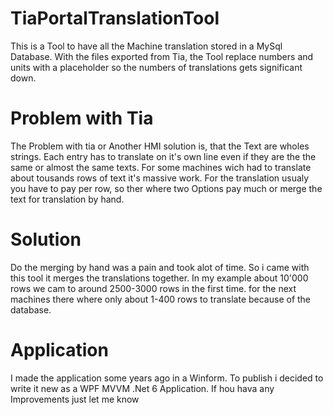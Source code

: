 # TiaPortalTranslationTool
This is a Tool to have all the Machine translation stored in a MySql Database. With the files exported from Tia, the Tool replace numbers and units with a placeholder so the numbers of translations gets significant down.

# Problem with Tia
The Problem with tia or Another HMI solution is, that the Text are wholes strings. Each entry has to translate on it's own line even if they are the the same or almost the same texts. For some machines wich had to translate about tousands rows of text it's massive work. 
For the translation usualy you have to pay per row, so ther where two Options pay much or merge the text for translation by hand. 

# Solution
Do the merging by hand was a pain and took alot of time. So i came with this tool it merges the translations together. In my example about 10'000 rows we cam to around 2500-3000 rows in the first time. for the next machines there where only about 1-400 rows to translate because of the database. 

# Application 
I made the application some years ago in a Winform. To publish i decided to write it new as a WPF MVVM .Net 6 Application. If hou hava any Improvements just let me know

